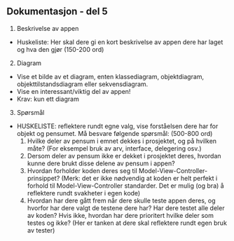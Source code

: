 ## Dokumentasjon - del 5 

1. Beskrivelse av appen 
- Huskeliste: Her skal dere gi en kort beskrivelse av appen dere har laget og hva den gjør (150-200 ord)

2. Diagram
- Vise et bilde av et diagram, enten klassediagram, objektdiagram, objekttilstandsdiagram eller sekvensdiagram. 
- Vise en interessant/viktig del av appen! 
- Krav: kun ett diagram


3. Spørsmål 
- HUSKELISTE: reflektere rundt egne valg, vise forståelsen dere har for objekt og pensumet. Må besvare følgende spørsmål: (500-800 ord)
    1. Hvilke deler av pensum i emnet dekkes i prosjektet, og på hvilken måte? (For
eksempel bruk av arv, interface, delegering osv.)
    2. Dersom deler av pensum ikke er dekket i prosjektet deres, hvordan kunne dere brukt
disse delene av pensum i appen?
    3. Hvordan forholder koden deres seg til Model-View-Controller-prinsippet? (Merk: det
er ikke nødvendig at koden er helt perfekt i forhold til Model-View-Controller
standarder. Det er mulig (og bra) å reflektere rundt svakheter i egen kode)
    4. Hvordan har dere gått frem når dere skulle teste appen deres, og hvorfor har dere
valgt de testene dere har? Har dere testet alle deler av koden? Hvis ikke, hvordan
har dere prioritert hvilke deler som testes og ikke? (Her er tanken at dere skal
reflektere rundt egen bruk av tester)
